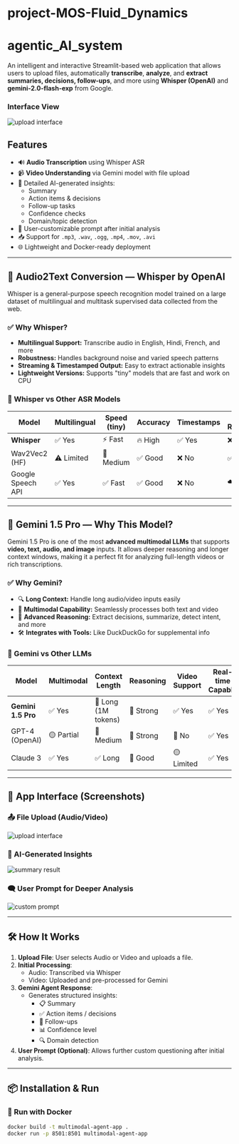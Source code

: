 # project-MOS-Fluid_Dynamics

# agentic_AI_system

An intelligent and interactive Streamlit-based web application that allows users to upload files, automatically **transcribe**, **analyze**, and **extract summaries, decisions, follow-ups**, and more using **Whisper (OpenAI)** and **gemini-2.0-flash-exp** from Google.

### Interface View
![upload interface](images/upload-interface.png)

## Features

- 🔊 **Audio Transcription** using Whisper ASR
- 📹 **Video Understanding** via Gemini model with file upload
- 🤖 Detailed AI-generated insights:
  - Summary
  - Action items & decisions
  - Follow-up tasks
  - Confidence checks
  - Domain/topic detection
- 📝 User-customizable prompt after initial analysis
- 📥 Support for `.mp3`, `.wav`, `.ogg`, `.mp4`, `.mov`, `.avi`
- 🌐 Lightweight and Docker-ready deployment

---

## 🧠 Audio2Text Conversion — Whisper by OpenAI

Whisper is a general-purpose speech recognition model trained on a large dataset of multilingual and multitask supervised data collected from the web.

### ✅ Why Whisper?

- **Multilingual Support:** Transcribe audio in English, Hindi, French, and more
- **Robustness:** Handles background noise and varied speech patterns
- **Streaming & Timestamped Output:** Easy to extract actionable insights
- **Lightweight Versions:** Supports "tiny" models that are fast and work on CPU

### 🔄 Whisper vs Other ASR Models

| Model           | Multilingual | Speed (tiny) | Accuracy | Timestamps | GPU Recommended |
|----------------|--------------|--------------|----------|------------|------------------|
| **Whisper**     | ✅ Yes       | ⚡ Fast       | 🔥 High   | ✅ Yes      | ❌ Optional      |
| Wav2Vec2 (HF)   | ⚠️ Limited   | 🐢 Medium     | ✅ Good   | ❌ No       | ✅ Yes           |
| Google Speech API | ✅ Yes     | ✅ Fast       | ✅ Good   | ❌ No       | ☁️ Cloud-only    |

---

## 🌟 Gemini 1.5 Pro — Why This Model?

Gemini 1.5 Pro is one of the most **advanced multimodal LLMs** that supports **video, text, audio, and image** inputs. It allows deeper reasoning and longer context windows, making it a perfect fit for analyzing full-length videos or rich transcriptions.

### ✅ Why Gemini?

- 🔍 **Long Context:** Handle long audio/video inputs easily
- 🔗 **Multimodal Capability:** Seamlessly processes both text and video
- 🧠 **Advanced Reasoning:** Extract decisions, summarize, detect intent, and more
- 🛠️ **Integrates with Tools:** Like DuckDuckGo for supplemental info

### 🔄 Gemini vs Other LLMs

| Model         | Multimodal | Context Length | Reasoning | Video Support | Real-time Capable |
|---------------|------------|----------------|-----------|----------------|-------------------|
| **Gemini 1.5 Pro** | ✅ Yes     | 🔁 Long (1M tokens) | 🧠 Strong | ✅ Yes         | ✅ Yes            |
| GPT-4 (OpenAI) | 🟡 Partial | 🔁 Medium        | 🧠 Strong | 🛑 No           | ✅ Yes            |
| Claude 3       | ✅ Yes     | ✅ Long          | 🧠 Good   | 🟡 Limited      | ✅ Yes            |

---

## 📸 App Interface (Screenshots)

### 📤 File Upload (Audio/Video)
![upload interface](images/upload-interface.png)

### 🧠 AI-Generated Insights
![summary result](images/summary-insights.png)

### 🗨️ User Prompt for Deeper Analysis
![custom prompt](images/user-prompt.png)

---

## 🛠️ How It Works

1. **Upload File**: User selects Audio or Video and uploads a file.
2. **Initial Processing**:
   - Audio: Transcribed via Whisper
   - Video: Uploaded and pre-processed for Gemini
3. **Gemini Agent Response**:
   - Generates structured insights:
     - 📋 Summary
     - ✅ Action items / decisions
     - 📅 Follow-ups
     - 📊 Confidence level
     - 🔍 Domain detection
4. **User Prompt (Optional)**: Allows further custom questioning after initial analysis.

---

## 📦 Installation & Run

### 🚀 Run with Docker
```bash
docker build -t multimodal-agent-app .
docker run -p 8501:8501 multimodal-agent-app
